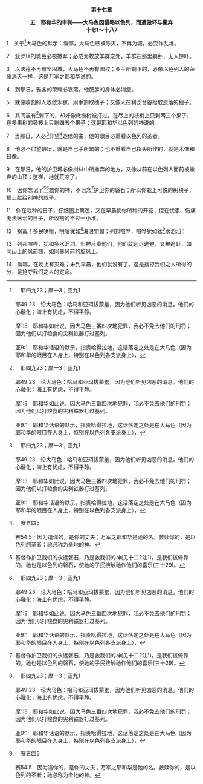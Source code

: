 <p style="text-align:center;font-weight:bold;">第十七章</p>

<p style="text-align:center;font-weight:bold;">五　耶和华的审判——大马色因侵略以色列，而遭毁坏与撇弃<br>十七1～十八7</p>

1　关于[^a]大马色的默示：看哪，大马色已被除灭，不再为城，必变作乱堆。

[^a]:　耶四九23；摩一3；亚九1<br><br>耶49:23　论大马色：哈马和亚珥拔蒙羞，因为他们听见凶恶的消息。他们的心融化；海上有忧虑，不得平静。<br><br>摩1:3　耶和华如此说，因大马色三番四次地犯罪，我必不免去他们的刑罚；因为他们以打粮食的尖利铁器打过基列。<br><br>亚9:1　耶和华话语的默示，指责哈得拉地，这话落定之处是在大马色（因为耶和华的眼目在人身上，特别在以色列各支派身上），

2　亚罗珥的城邑必被撇弃；必成为牧放羊群之处，羊群在那里躺卧，无人惊吓。

3　以法莲不再有坚固城，大马色不再有国权；亚兰所剩下的，必像以色列人的荣耀消灭一样，这是万军之耶和华说的。

4　到那日，雅各的荣耀必衰落，他肥胖的身体必消瘦。

5　就像收割的人收敛禾稼，用手割取穗子；又像人在利乏音谷拾取遗落的穗子。

6　其间虽有[^a]剩下的，却好像橄榄树被打过，在尽上的枝梢上只剩两三个果子，在多果树的旁枝上只剩四五个果子；这是耶和华以色列的神说的。

[^a]:　赛二四13；参赛一9<br><br>赛24:13　在大地之间，万民之中必如此：像打过的橄榄树，又像已摘的葡萄所剩无几。<br><br>赛1:9　若不是万军之耶和华给我们稍留余种，我们早已像所多玛，和蛾摩拉一样了。

7　当那日，人必[^a]仰望[^b]造他的主，他的眼目必重看以色列的圣者。

[^a]:　弥七7；参赛二二11<br><br>弥7:7　至于我，我要仰望耶和华，等候那救我的神；我的神必垂听我。<br><br>赛22:11　又在两道城墙中间挖一个聚水池，可盛旧池的水；却不仰望行作这事的主，也看不见从古设定这事的神。

[^b]:　赛五四5<br><br>赛54:5　因为造你的，是你的丈夫；万军之耶和华是祂的名。救赎你的，是以色列的圣者；祂必称为全地的神。

8　他必不仰望祭坛，就是自己手所筑的；也不重看自己指头所作的，就是木像和日像。

9　在那日，他的护卫城必像树林中所撇弃的地方，又像从前在以色列人面前被撇弃的山顶；这样，地就荒凉了。

10　因你忘记了[^1][^a]救你的神，不记念[^1]护卫你的磐石；所以你栽上可悦的树秧子，插上献给别神的栽子。

[^1]:基督作护卫我们的永远磐石，乃是救我们的神(见十二2注1)，是我们该倚靠的。祂也是以色列的磐石，使祂的子民接触祂作他们的喜乐(三十29)。

[^a]:　诗六八19<br><br>诗68:19　天天加给我们美福的主，就是拯救我们的神，是当受颂赞的。〔细拉〕

11　你在栽种的日子，仔细圈上篱笆，又在早晨使你所种的开花；但在忧患、伤痛无法医治的日子，所收割的不过一小堆。

12　祸哉！多民哄嚷，哄嚷犹如[^a]海浪匉訇；列邦喧哗，喧哗犹如猛[^b]水滔滔；

[^a]:　耶六23<br><br>耶6:23　他们拿弓和枪，性情残忍，毫无怜悯；他们的声音，像海浪匉訇；锡安的女子啊，他们都骑马摆队，如上战场的人来攻击你。

[^b]:　赛八7～8；耶四六7～9；四七2～3；启十二15<br><br>赛8:7　因此，主必使大河汹涌浩大的水，就是亚述王和他所有的威荣，上来淹没他们；那河必漫过一切的水道，涨过所有的河岸；<br><br>赛8:8　必冲入犹大，涨溢泛滥，直到颈项；以马内利啊，那河展开翅膀，遍满你的地。<br><br>耶46:7　那像尼罗河涨发，像江河之水翻腾的是谁呢？<br><br>耶46:8　埃及像尼罗河涨发，像江河的水翻腾。他说，我要涨发淹没这地；我要毁灭城邑，和其中的居民。<br><br>耶46:9　马匹啊，上去吧；战车啊，急行吧；勇士，就是手拿盾牌的古实人和弗人，并拉弓的路德族，都出去吧。<br><br>耶47:2　耶和华如此说，看哪，有水从北方涨发，成为泛滥的河，要漫过那地和其中所有的，并城和其中所住的；人必呼喊，那地的居民都必哀号。<br><br>耶47:3　因敌人壮马蹄跳的响声，和战车隆隆，车轮轰轰，为父的手就发软，不回头看顾儿女，<br><br>启12:15　蛇就在妇人身后，从口中吐出水来像河一样，要把妇人冲去。

13　列邦喧哗，犹如多水滔滔。但神斥责他们，他们就远远逃避，又被追赶，如同山上的风前糠，如同暴风前的旋风土。

14　看哪，在晚上有灾难；未到早晨，他们就没有了。这是掳掠我们之人所得的分，是抢夺我们之人的定命。
